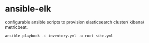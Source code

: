 # ansible-elk
configurable ansible scripts to provision elasticsearch cluster/ kibana/ metricbeat.

```
ansible-playbook -i inventory.yml -u root site.yml
```
